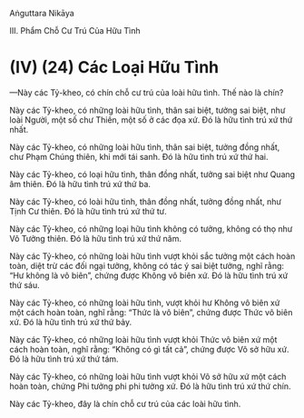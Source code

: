 Aṅguttara Nikāya

III. Phẩm Chỗ Cư Trú Của Hữu Tình

# (IV) (24) Các Loại Hữu Tình

—Này các Tỷ-kheo, có chín chỗ cư trú của loài hữu tình. Thế nào là chín?

Này các Tỷ-kheo, có những loài hữu tình, thân sai biệt, tưởng sai biệt, như loài Người, một số chư Thiên, một số ở các đọa xứ. Ðó là hữu tình trú xứ thứ nhất.

Này các Tỷ-kheo, có những loài hữu tình, thân sai biệt, tưởng đồng nhất, chư Phạm Chúng thiên, khi mới tái sanh. Ðó là hữu tình trú xứ thứ hai.

Này các Tỷ-kheo, có loại hữu tình, thân đồng nhất, tưởng sai biệt như Quang âm thiên. Ðó là hữu tình trú xứ thứ ba.

Này các Tỷ-kheo, có loài hữu tình, thân đồng nhất, tưởng đồng nhất, như Tịnh Cư thiên. Ðó là hữu tình trú xứ thứ tư.

Này các Tỷ-kheo, có những loại hữu tình không có tưởng, không có thọ như Vô Tưởng thiên. Ðó là hữu tình trú xứ thứ năm.

Này các Tỷ-kheo, có những loài hữu tình vượt khỏi sắc tưởng một cách hoàn toàn, diệt trừ các đối ngại tưởng, không có tác ý sai biệt tưởng, nghĩ rằng: “Hư không là vô biên”, chứng được Không vô biên xứ. Ðó là hữu tình trú xứ thứ sáu.

Này các Tỷ-kheo, có những loài hữu tình, vượt khỏi hư Không vô biên xứ một cách hoàn toàn, nghĩ rằng: “Thức là vô biên”, chứng được Thức vô biên xứ. Ðó là hữu tình trú xứ thứ bảy.

Này các Tỷ-kheo, có những loài hữu tình vượt khỏi Thức vô biên xứ một cách hoàn toàn, nghĩ rằng: “Không có gì tất cả”, chứng được Vô sở hữu xứ. Ðó là hữu tình trú xứ thứ tám.

Này các Tỷ-kheo, có những loài hữu tình vượt khỏi Vô sở hữu xứ một cách hoàn toàn, chứng Phi tưởng phi phi tưởng xứ. Ðó là hữu tình trú xứ thứ chín.

Này các Tỷ-kheo, đây là chín chỗ cư trú của các loài hữu tình.

